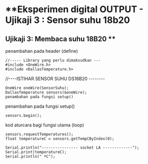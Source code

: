 # **Eksperimen digital OUTPUT - Ujikaji 3 : Sensor suhu 18b20


## Ujikaji 3: Membaca suhu 18B20 **

penambahan pada header (define)
```
//----- Library yang perlu dimaksudkan ---
#include <OneWire.h>
#include <DallasTemperature.h>
```
//----ISTIHAR SENSOR SUHU DS18B20 --------
```
OneWire oneWire(SensorSuhu);
DallasTemperature sensors(&oneWire);
penambahan pada fungsi setup()
```
penambahan pada fungsi setup()
```
sensors.begin();
```
kod aturcara bagi fungsi utama (loop)
```
sensors.requestTemperatures(); 
float temperatureC = sensors.getTempCByIndex(0);
  
Serial.println("---------------- socket LA -------------");  
Serial.print(temperatureC);
Serial.println(" ºC");
```
